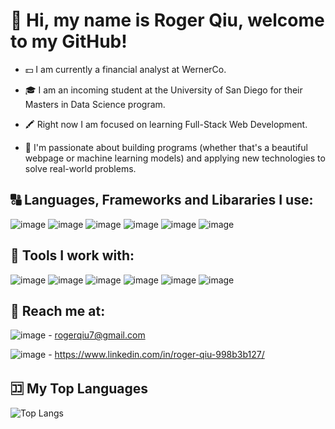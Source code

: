 # 👋 Hi, my name is Roger Qiu, welcome to my GitHub!

- 💵 I am currently a financial analyst at WernerCo. 

- 🎓 I am an incoming student at the University of San Diego for their Masters in Data Science program. 

- 🖍️ Right now I am focused on learning Full-Stack Web Development.

- 🌉 I'm passionate about building programs (whether that's a beautiful webpage or machine learning models) and applying new technologies to solve real-world problems.

## 🔠 Languages, Frameworks and Libararies I use:

![image](https://user-images.githubusercontent.com/84350865/163717886-9a6d05c9-26c5-4c4a-9837-dd4176e3424d.png)
![image](https://user-images.githubusercontent.com/84350865/163717004-02cb52ff-fcb7-426c-8e54-248c1e01d9d6.png)
![image](https://user-images.githubusercontent.com/84350865/163716991-b75fdde8-d59d-425d-810e-4d25fbf84e24.png)
![image](https://user-images.githubusercontent.com/84350865/163716965-bf3b17cb-68fa-49ef-a5c1-73fe5a74c0a9.png)
![image](https://user-images.githubusercontent.com/84350865/170844253-01ff00a3-90e6-42fb-a317-b21ae132e9d5.png)
![image](https://user-images.githubusercontent.com/84350865/170844278-eafe2ddf-a899-4b32-93dc-e7f3d2151dca.png)


## 🧰 Tools I work with:

![image](https://user-images.githubusercontent.com/84350865/163717075-dc8faab7-055c-45dd-be90-075547f322b3.png)
![image](https://user-images.githubusercontent.com/84350865/163717051-ac006c6c-8d52-4d3a-bfb3-0b728bf8a070.png)
![image](https://user-images.githubusercontent.com/84350865/163717061-eba9d04a-eff4-4773-ba20-195084e62135.png)
![image](https://user-images.githubusercontent.com/84350865/163717845-bcfe44fd-fd28-4fbc-985e-b63132860cb0.png)
![image](https://user-images.githubusercontent.com/84350865/163717831-65a5fdcb-04f5-437f-b1a9-29495de98ad8.png)
![image](https://user-images.githubusercontent.com/84350865/172000360-b26bec38-4564-4a87-96b2-50d1d1cdfb26.png)


  

##	📨 Reach me at: 

![image](https://user-images.githubusercontent.com/84350865/163717636-a2ef8a70-a7d0-48e7-abcf-42af609e3d3e.png) - rogerqiu7@gmail.com

![image](https://user-images.githubusercontent.com/84350865/163717672-321fca0c-822d-4496-9c47-ea81876659e7.png) - https://www.linkedin.com/in/roger-qiu-998b3b127/

## 🈁 My Top Languages

![Top Langs](https://github-readme-stats.vercel.app/api/top-langs/?username=rogerqiu7&layout=compact)


